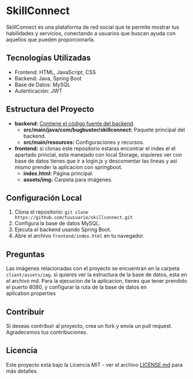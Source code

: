 # SkillConnect

SkillConnect es una plataforma de red social que te permite mostrar tus habilidades y servicios, conectando a usuarios que buscan ayuda con aquellos que pueden proporcionarla.

## Tecnologías Utilizadas

- Frontend: HTML, JavaScript, CSS
- Backend: Java, Spring Boot
- Base de Datos: MySQL
- Autenticación: JWT

## Estructura del Proyecto

- **backend:** [Contiene el código fuente del backend](https://github.com/sebastianabello/ApiSkillConnect.git).
  - **src/main/java/com/bugbuster/skillconnect:** Paquete principal del backend.
  - **src/main/resources:** Configuraciones y recursos.
- **frontend:** si clonas este repositorio estaras encontrar el index el el apartado princial, esta manejado con local Storage, siquieres ver con base de datos tienes que ir a login.js y descomentar las lineas y asi mismo prender la aplicacion con springboot.
  - **index.html:** Página principal.
  - **assets/img:** Carpeta para imágenes.

## Configuración Local

1. Clona el repositorio: `git clone https://github.com/tuusuario/skillconnect.git`
2. Configura la base de datos MySQL.
3. Ejecuta el backend usando Spring Boot.
4. Abre el archivo `frontend/index.html` en tu navegador.

## Preguntas

Las imágenes relacionadas con el proyecto se encuentran en la carpeta `client/assets/img`.
si quieres ver la estructura de la base de datos, esta en el archivo md.
Para la ejecucion de la aplicacion, tienes que tener prendido el puerto 8080, y configurar la ruta de la base de datos en aplication.properties

## Contribuir

Si deseas contribuir al proyecto, crea un fork y envía un pull request. Agradecemos tus contribuciones.

## Licencia

Este proyecto está bajo la Licencia MIT - ver el archivo [LICENSE.md](LICENSE.md) para más detalles.
